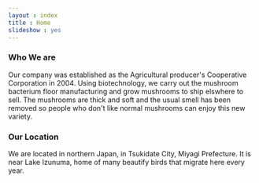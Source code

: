 ```yaml
---
layout : index
title : Home
slideshow : yes
---
```

### Who We are

Our company was established as the Agricultural producer's
Cooperative Corporation in 2004. Using biotechnology, we carry out the mushroom bacterium floor manufacturing and
grow mushrooms to ship elswhere to sell. The mushrooms are thick and soft and the usual smell has been removed so
people who don't like normal mushrooms can enjoy this new variety.

### Our Location

We are located in northern Japan, in Tsukidate City, Miyagi Prefecture. It is near Lake Izunuma, home of many beautify birds
that migrate here every year.